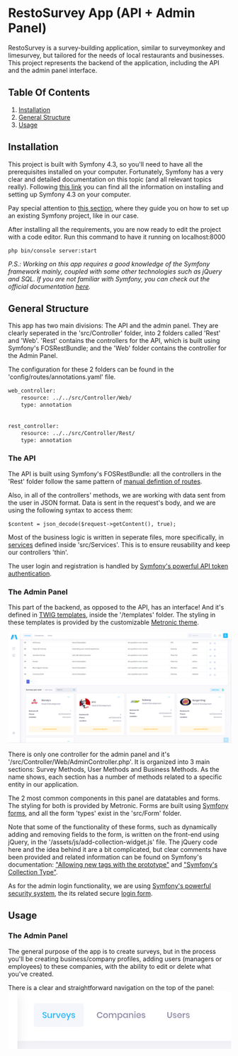 # RestoSurvey App (API + Admin Panel)

RestoSurvey is a survey-building application, similar to surveymonkey and limesurvey, but tailored for the needs of local restaurants and businesses.
This project represents the backend of the application, including the API and the admin panel interface.

## Table Of Contents

1. [Installation](#Installation)
2. [General Structure](#general-structure)
3. [Usage](#usage)

## Installation

This project is built with Symfony 4.3, so you'll need to have all the prerequisites installed on your computer. Fortunately, Symfony has a very clear and detailed documentation on this topic (and all relevant topics really). Following [this link](https://symfony.com/doc/4.3/setup.html) you can find all the information on installing and setting up Symfony 4.3 on your computer.

Pay special attention to [this section](https://symfony.com/doc/current/setup.html#setting-up-an-existing-symfony-project), where they guide you on how to set up an existing Symfony project, like in our case.


After installing all the requirements, you are now ready to edit the project with a code editor. Run this command to have it running on localhost:8000

```
php bin/console server:start
```
*P.S.: Working on this app requires a good knowledge of the Symfony framework mainly, coupled with some other technologies such as jQuery and SQL. If you are not familiar with Symfony, you can check out the official documentation [here](https://symfony.com/doc/4.3/page_creation.html).*

## General Structure

This app has two main divisions: The API and the admin panel. They are clearly seperated in the 'src/Controller' folder, into 2 folders called 'Rest' and 'Web'. 'Rest' contains the controllers for the API, which is built using Symfony's FOSRestBundle; and the 'Web' folder contains the controller for the Admin Panel.

The configuration for these 2 folders can be found in the 'config/routes/annotations.yaml' file.

```
web_controller:
    resource: ../../src/Controller/Web/
    type: annotation


rest_controller:
    resource: ../../src/Controller/Rest/
    type: annotation
```

### The API

The API is built using Symfony's FOSRestBundle: all the controllers in the 'Rest' folder follow the same pattern of [manual defintion of routes](https://symfony.com/doc/master/bundles/FOSRestBundle/7-manual-route-definition.html).

Also, in all of the controllers' methods, we are working with data sent from the user in JSON format. Data is sent in the request's body, and we are using the following syntax to access them:
```
$content = json_decode($request->getContent(), true);
```
Most of the business logic is written in seperate files, more specifically, in [services](https://symfony.com/doc/4.3/service_container.html) defined inside 'src/Services'. This is to ensure reusability and keep our controllers 'thin'.

The user login and registration is handled by [Symfony's powerful API token authentication](https://symfony.com/doc/4.3/security/guard_authentication.html).

### The Admin Panel

This part of the backend, as opposed to the API, has an interface! And it's defined in [TWIG templates](https://symfony.com/doc/4.3/templates.html), inside the '/templates' folder. The styling in these templates is provided by the customizable [Metronic theme](https://keenthemes.com/metronic/preview/demo7/index.html).

![Screenshot of the Admin Panel](https://github.com/jawadf/survey_api/blob/master/assets/readme_images/admin-panel.png)

There is only one controller for the admin panel and it's '/src/Controller/Web/AdminController.php'. It is organized into 3 main sections: Survey Methods, User Methods and Business Methods. As the name shows, each section has a number of methods related to a specific entity in our application.

The 2 most common components in this panel are datatables and forms. The styling for both is provided by Metronic. Forms are built using [Symfony forms](https://symfony.com/doc/4.3/forms.html), and all the form 'types' exist in the 'src/Form' folder.

Note that some of the functionality of these forms, such as dynamically adding and removing fields to the form, is written on the front-end using jQuery, in the '/assets/js/add-collection-widget.js' file. The jQuery code here and the idea behind it are a bit complicated, but clear comments have been provided and related information can be found on Symfony's documentation: ["Allowing new tags with the prototype"](https://symfony.com/doc/4.3/form/form_collections.html#allowing-new-tags-with-the-prototype) and ["Symfony's Collection Type"](https://symfony.com/doc/4.3/reference/forms/types/collection.html).

As for the admin login functionality, we are using [Symfony's powerful security system](https://symfony.com/doc/4.3/security.html), the its related secure [login form](https://symfony.com/doc/4.3/security/form_login_setup.html).

## Usage

### The Admin Panel

The general purpose of the app is to create surveys, but in the process you'll be creating business/company profiles, adding users (managers or employees) to these companies, with the ability to edit or delete what you've created.

There is a clear and straightforward navigation on the top of the panel: 
![Screenshot of the Navigation](https://github.com/jawadf/survey_api/blob/master/assets/readme_images/navigation.png)
